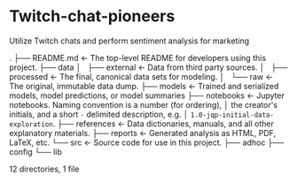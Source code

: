 # Twitch-chat-pioneers
Utilize Twitch chats and perform sentiment analysis for marketing

.
├── README.md           <- The top-level README for developers using this project.
├── data
│   ├── external        <- Data from third party sources.
│   ├── processed       <- The final, canonical data sets for modeling.
│   └── raw             <- The original, immutable data dump.
├── models              <- Trained and serialized models, model predictions, or model summaries
├── notebooks           <- Jupyter notebooks. Naming convention is a number (for ordering),
│                         the creator's initials, and a short `-` delimited description, e.g.
│                         `1.0-jqp-initial-data-exploration`.
├── references          <- Data dictionaries, manuals, and all other explanatory materials.
├── reports             <- Generated analysis as HTML, PDF, LaTeX, etc.
└── src                 <- Source code for use in this project.
    ├── adhoc
    ├── config
    └── lib

12 directories, 1 file
